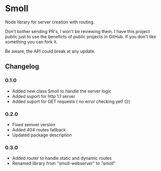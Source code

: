 # Smoll

Node library for server creation with routing. 

Don't bother sending PR's, I won't be reviewing them. I have this project public just to use the beneficts of public projects in GitHub. If you don't like something you can fork it.

Be aware, the API could break at any update.

## Changelog

### 0.1.0

- Added new class Smoll to handle the server logic
- Added suport for http 1.1 server
- Added suport for GET requests ( no error checking yet! 😔)

### 0.2.0

- Fixed semver version
- Added 404 routes fallback
- Updated package description

### 0.3.0

- Added router to handle static and dynamic routes
- Renamed library from "smoll-webserver" to "smoll"